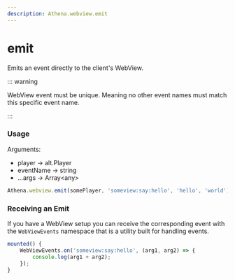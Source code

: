 ```yaml
---
description: Athena.webview.emit
---
```


# emit

Emits an event directly to the client's WebView.

::: warning 

WebView event must be unique. Meaning no other event names must match this specific event name.

:::

### Usage

Arguments:

* player -> alt.Player
* eventName -> string
* ...args -> Array\<any>

```typescript
Athena.webview.emit(somePlayer, 'someview:say:hello', 'hello', 'world');
```

### Receiving an Emit

If you have a WebView setup you can receive the corresponding event with the `WebViewEvents` namespace that is a utility built for handling events.

```typescript
mounted() {
    WebViewEvents.on('someview:say:hello', (arg1, arg2) => {
        console.log(arg1 + arg2);
    });
}
```
